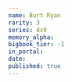 ```yaml
---
name: Burt Ryan
rarity: 3
series: ds9
memory_alpha:
bigbook_tier: -1
in_portal:
date:
published: true
---
```



